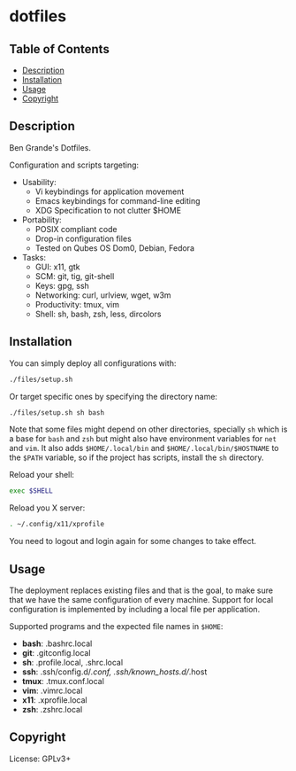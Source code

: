 # dotfiles

## Table of Contents

* [Description](#description)
* [Installation](#installation)
* [Usage](#usage)
* [Copyright](#copyright)

## Description

Ben Grande's Dotfiles.

Configuration and scripts targeting:

- Usability:
  - Vi keybindings for application movement
  - Emacs keybindings for command-line editing
  - XDG Specification to not clutter $HOME
- Portability:
  - POSIX compliant code
  - Drop-in configuration files
  - Tested on Qubes OS Dom0, Debian, Fedora
- Tasks:
  - GUI: x11, gtk
  - SCM: git, tig, git-shell
  - Keys: gpg, ssh
  - Networking: curl, urlview, wget, w3m
  - Productivity: tmux, vim
  - Shell: sh, bash, zsh, less, dircolors

## Installation

You can simply deploy all configurations with:
```sh
./files/setup.sh
```
Or target specific ones by specifying the directory name:
```sh
./files/setup.sh sh bash
```
Note that some files might depend on other directories, specially `sh` which
is a base for `bash` and `zsh` but might also have environment variables for
`net` and `vim`. It also adds `$HOME/.local/bin` and
`$HOME/.local/bin/$HOSTNAME` to the `$PATH` variable, so if the project has
scripts, install the `sh` directory.

Reload your shell:
```sh
exec $SHELL
```

Reload you X server:
```sh
. ~/.config/x11/xprofile
```

You need to logout and login again for some changes to take effect.

## Usage

The deployment replaces existing files and that is the goal, to make sure that
we have the same configuration of every machine. Support for local
configuration is implemented by including a local file per application.

Supported programs and the expected file names in `$HOME`:

- **bash**: .bashrc.local
- **git**:  .gitconfig.local
- **sh**:   .profile.local, .shrc.local
- **ssh**:  .ssh/config.d/*.conf, .ssh/known_hosts.d/*.host
- **tmux**: .tmux.conf.local
- **vim**:  .vimrc.local
- **x11**:  .xprofile.local
- **zsh**:  .zshrc.local

## Copyright

License: GPLv3+
